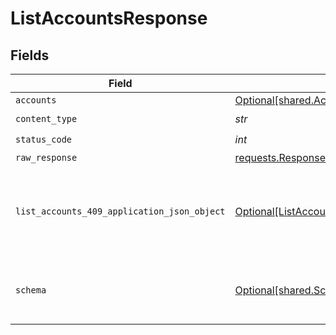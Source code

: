 # ListAccountsResponse


## Fields

| Field                                                                                                 | Type                                                                                                  | Required                                                                                              | Description                                                                                           |
| ----------------------------------------------------------------------------------------------------- | ----------------------------------------------------------------------------------------------------- | ----------------------------------------------------------------------------------------------------- | ----------------------------------------------------------------------------------------------------- |
| `accounts`                                                                                            | [Optional[shared.Accounts]](../../models/shared/accounts.md)                                          | :heavy_minus_sign:                                                                                    | Success                                                                                               |
| `content_type`                                                                                        | *str*                                                                                                 | :heavy_check_mark:                                                                                    | N/A                                                                                                   |
| `status_code`                                                                                         | *int*                                                                                                 | :heavy_check_mark:                                                                                    | N/A                                                                                                   |
| `raw_response`                                                                                        | [requests.Response](https://requests.readthedocs.io/en/latest/api/#requests.Response)                 | :heavy_minus_sign:                                                                                    | N/A                                                                                                   |
| `list_accounts_409_application_json_object`                                                           | [Optional[ListAccounts409ApplicationJSON]](../../models/operations/listaccounts409applicationjson.md) | :heavy_minus_sign:                                                                                    | The data type's dataset has not been requested or is still syncing.                                   |
| `schema`                                                                                              | [Optional[shared.Schema]](../../models/shared/schema.md)                                              | :heavy_minus_sign:                                                                                    | Your `query` parameter was not correctly formed                                                       |
